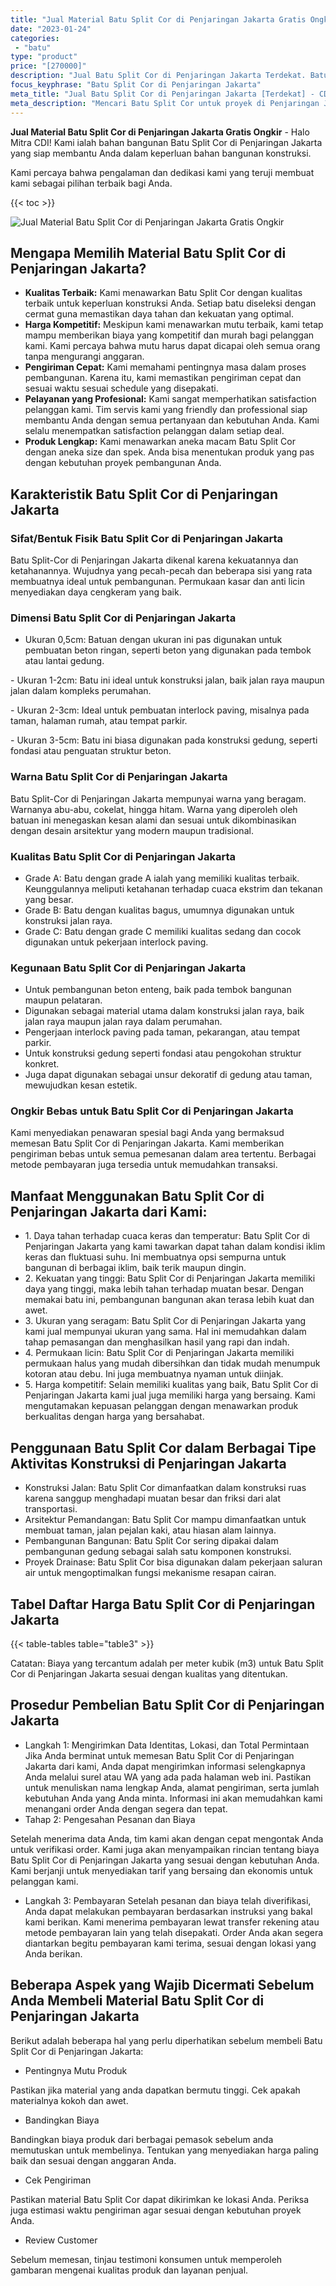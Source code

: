 ```yaml
---
title: "Jual Material Batu Split Cor di Penjaringan Jakarta Gratis Ongkir"
date: "2023-01-24"
categories:
 - "batu"
type: "product"
price: "[270000]"
description: "Jual Batu Split Cor di Penjaringan Jakarta Terdekat. Batu Split Cor ini sering dipakai dalam proyek konstruksi sebagai material cor beton yang terpilih dan tahan lama. Silakan hubungi kami untuk informasi lebih lanjut."
focus_keyphrase: "Batu Split Cor di Penjaringan Jakarta"
meta_title: "Jual Batu Split Cor di Penjaringan Jakarta [Terdekat] - CDI"
meta_description: "Mencari Batu Split Cor untuk proyek di Penjaringan Jakarta? Kami menyediakan Batu Split Cor berkualitas untuk campuran beton. Dapatkan penawaran terbaik sekarang."
---
```


**Jual Material Batu Split Cor di Penjaringan Jakarta Gratis Ongkir** - Halo Mitra CDI! Kami ialah bahan bangunan Batu Split Cor di Penjaringan Jakarta yang siap membantu Anda dalam keperluan bahan bangunan konstruksi.

Kami percaya bahwa pengalaman dan dedikasi kami yang teruji membuat kami sebagai pilihan terbaik bagi Anda.

{{< toc >}}

![Jual Material Batu Split Cor di Penjaringan Jakarta Gratis Ongkir](/images/batu/batu-split-25.jpg)

## Mengapa Memilih Material Batu Split Cor di Penjaringan Jakarta?

*   **Kualitas Terbaik:** Kami menawarkan Batu Split Cor dengan kualitas terbaik untuk keperluan konstruksi Anda. Setiap batu diseleksi dengan cermat guna memastikan daya tahan dan kekuatan yang optimal.
*   **Harga Kompetitif:** Meskipun kami menawarkan mutu terbaik, kami tetap mampu memberikan biaya yang kompetitif dan murah bagi pelanggan kami. Kami percaya bahwa mutu harus dapat dicapai oleh semua orang tanpa mengurangi anggaran.
*   **Pengiriman Cepat:** Kami memahami pentingnya masa dalam proses pembangunan. Karena itu, kami memastikan pengiriman cepat dan sesuai waktu sesuai schedule yang disepakati.
*   **Pelayanan yang Profesional:** Kami sangat memperhatikan satisfaction pelanggan kami. Tim servis kami yang friendly dan professional siap membantu Anda dengan semua pertanyaan dan kebutuhan Anda. Kami selalu menempatkan satisfaction pelanggan dalam setiap deal.
*   **Produk Lengkap:** Kami menawarkan aneka macam Batu Split Cor dengan aneka size dan spek. Anda bisa menentukan produk yang pas dengan kebutuhan proyek pembangunan Anda.

## Karakteristik Batu Split Cor di Penjaringan Jakarta

### Sifat/Bentuk Fisik Batu Split Cor di Penjaringan Jakarta

Batu Split-Cor di Penjaringan Jakarta dikenal karena kekuatannya dan ketahanannya. Wujudnya yang pecah-pecah dan beberapa sisi yang rata membuatnya ideal untuk pembangunan. Permukaan kasar dan anti licin menyediakan daya cengkeram yang baik.

### Dimensi Batu Split Cor di Penjaringan Jakarta

- Ukuran 0,5cm: Batuan dengan ukuran ini pas digunakan untuk pembuatan beton ringan, seperti beton yang digunakan pada tembok atau lantai gedung.  

\- Ukuran 1-2cm: Batu ini ideal untuk konstruksi jalan, baik jalan raya maupun jalan dalam kompleks perumahan.  

\- Ukuran 2-3cm: Ideal untuk pembuatan interlock paving, misalnya pada taman, halaman rumah, atau tempat parkir.  

\- Ukuran 3-5cm: Batu ini biasa digunakan pada konstruksi gedung, seperti fondasi atau penguatan struktur beton.

### Warna Batu Split Cor di Penjaringan Jakarta

Batu Split-Cor di Penjaringan Jakarta mempunyai warna yang beragam. Warnanya abu-abu, cokelat, hingga hitam. Warna yang diperoleh oleh batuan ini menegaskan kesan alami dan sesuai untuk dikombinasikan dengan desain arsitektur yang modern maupun tradisional.

### Kualitas Batu Split Cor di Penjaringan Jakarta

*   Grade A: Batu dengan grade A ialah yang memiliki kualitas terbaik. Keunggulannya meliputi ketahanan terhadap cuaca ekstrim dan tekanan yang besar.
*   Grade B: Batu dengan kualitas bagus, umumnya digunakan untuk konstruksi jalan raya.
*   Grade C: Batu dengan grade C memiliki kualitas sedang dan cocok digunakan untuk pekerjaan interlock paving.

### Kegunaan Batu Split Cor di Penjaringan Jakarta

*   Untuk pembangunan beton enteng, baik pada tembok bangunan maupun pelataran.
*   Digunakan sebagai material utama dalam konstruksi jalan raya, baik jalan raya maupun jalan raya dalam perumahan.
*   Pengerjaan interlock paving pada taman, pekarangan, atau tempat parkir.
*   Untuk konstruksi gedung seperti fondasi atau pengokohan struktur konkret.
*   Juga dapat digunakan sebagai unsur dekoratif di gedung atau taman, mewujudkan kesan estetik.

### Ongkir Bebas untuk Batu Split Cor di Penjaringan Jakarta

Kami menyediakan penawaran spesial bagi Anda yang bermaksud memesan Batu Split Cor di Penjaringan Jakarta. Kami memberikan pengiriman bebas untuk semua pemesanan dalam area tertentu. Berbagai metode pembayaran juga tersedia untuk memudahkan transaksi.

## Manfaat Menggunakan Batu Split Cor di Penjaringan Jakarta dari Kami:

*   1\. Daya tahan terhadap cuaca keras dan temperatur: Batu Split Cor di Penjaringan Jakarta yang kami tawarkan dapat tahan dalam kondisi iklim keras dan fluktuasi suhu. Ini membuatnya opsi sempurna untuk bangunan di berbagai iklim, baik terik maupun dingin.
*   2\. Kekuatan yang tinggi: Batu Split Cor di Penjaringan Jakarta memiliki daya yang tinggi, maka lebih tahan terhadap muatan besar. Dengan memakai batu ini, pembangunan bangunan akan terasa lebih kuat dan awet.
*   3\. Ukuran yang seragam: Batu Split Cor di Penjaringan Jakarta yang kami jual mempunyai ukuran yang sama. Hal ini memudahkan dalam tahap pemasangan dan menghasilkan hasil yang rapi dan indah.
*   4\. Permukaan licin: Batu Split Cor di Penjaringan Jakarta memiliki permukaan halus yang mudah dibersihkan dan tidak mudah menumpuk kotoran atau debu. Ini juga membuatnya nyaman untuk diinjak.
*   5\. Harga  kompetitif: Selain memiliki kualitas yang baik, Batu Split Cor di Penjaringan Jakarta kami jual juga memiliki harga yang bersaing. Kami mengutamakan kepuasan pelanggan dengan menawarkan produk berkualitas dengan harga yang bersahabat.

## Penggunaan Batu Split Cor dalam Berbagai Tipe Aktivitas Konstruksi di Penjaringan Jakarta

*   Konstruksi Jalan: Batu Split Cor dimanfaatkan dalam konstruksi ruas karena sanggup menghadapi muatan besar dan friksi dari alat transportasi.
*   Arsitektur Pemandangan: Batu Split Cor mampu dimanfaatkan untuk membuat taman, jalan pejalan kaki, atau hiasan alam lainnya.
*   Pembangunan Bangunan: Batu Split Cor sering dipakai dalam pembangunan gedung sebagai salah satu komponen konstruksi.
*   Proyek Drainase: Batu Split Cor bisa digunakan dalam pekerjaan saluran air untuk mengoptimalkan fungsi mekanisme resapan cairan.

## Tabel Daftar Harga Batu Split Cor di Penjaringan Jakarta

{{< table-tables table="table3" >}}

Catatan: Biaya yang tercantum adalah per meter kubik (m3) untuk Batu Split Cor di Penjaringan Jakarta sesuai dengan kualitas yang ditentukan.

## Prosedur Pembelian Batu Split Cor di Penjaringan Jakarta

*   Langkah 1: Mengirimkan Data Identitas, Lokasi, dan Total Permintaan
Jika Anda berminat untuk memesan Batu Split Cor di Penjaringan Jakarta dari kami, Anda dapat mengirimkan informasi selengkapnya Anda melalui surel atau WA yang ada pada halaman web ini. Pastikan untuk menuliskan nama lengkap Anda, alamat pengiriman, serta jumlah kebutuhan Anda yang Anda minta. Informasi ini akan memudahkan kami menangani order Anda dengan segera dan tepat.
*   Tahap 2: Pengesahan Pesanan dan Biaya

Setelah menerima data Anda, tim kami akan dengan cepat mengontak Anda untuk verifikasi order. Kami juga akan menyampaikan rincian tentang biaya Batu Split Cor di Penjaringan Jakarta yang sesuai dengan kebutuhan Anda. Kami berjanji untuk menyediakan tarif yang bersaing dan ekonomis untuk pelanggan kami.
*   Langkah 3: Pembayaran
Setelah pesanan dan biaya telah diverifikasi, Anda dapat melakukan pembayaran berdasarkan instruksi yang bakal kami berikan. Kami menerima pembayaran lewat transfer rekening atau metode pembayaran lain yang telah disepakati. Order Anda akan segera diantarkan begitu pembayaran kami terima, sesuai dengan lokasi yang Anda berikan.

## Beberapa Aspek yang Wajib Dicermati Sebelum Anda Membeli Material Batu Split Cor di Penjaringan Jakarta

Berikut adalah beberapa hal yang perlu diperhatikan sebelum membeli Batu Split Cor di Penjaringan Jakarta:

*   Pentingnya Mutu Produk

Pastikan jika material yang anda dapatkan bermutu tinggi. Cek apakah materialnya kokoh dan awet.
*   Bandingkan Biaya

Bandingkan biaya produk dari berbagai pemasok sebelum anda memutuskan untuk membelinya. Tentukan yang menyediakan harga paling baik dan sesuai dengan anggaran Anda.
*   Cek Pengiriman

Pastikan material Batu Split Cor dapat dikirimkan ke lokasi Anda. Periksa juga estimasi waktu pengiriman agar sesuai dengan kebutuhan proyek Anda.
*   Review Customer

Sebelum memesan, tinjau testimoni konsumen untuk memperoleh gambaran mengenai kualitas produk dan layanan penjual.